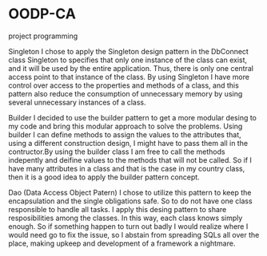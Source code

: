 # OODP-CA
 project programming
 
Singleton
I chose to apply the Singleton design pattern in the DbConnect class Singleton to specifies that only one instance of the class can exist, and it will be used by the entire application. Thus, there is only one central access point to that instance of the class.
By using Singleton I have more control over access to the properties and methods of a class, and this pattern also reduce the consumption of unnecessary memory by using several unnecessary instances of a class.

Builder
I decided to use the builder pattern to get a more modular desing to my code and bring this modular approach to solve the problems. Using builder I can define methods to assign the values to the attributes that, using a different construction design, I might have to pass them all in the contructor.By using the builder class I am free to call the methods indepently and deifine values to the methods that will not be called. So if I have many attributes in a class and that is the case in my country class, then it is a good idea to apply the builder pattern concept.


Dao (Data Access Object Patern)
I chose to utilize this pattern to keep the encapsulation and the single obligations safe. So to do not have one class responsible to handle all tasks. I apply this desing pattern to share resposibilities among the classes. In this way, each class knows simply enough. So if something happen to turn out badly I would realize where I would need go to fix the issue, so I abstain from spreading SQLs all over the place, making upkeep and development of a framework a nightmare.
